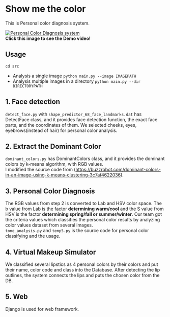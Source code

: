 # Show me the color
This is Personal color diagnosis system.

[![Personal Color Diagnosis system](http://img.youtube.com/vi/K7esg_dXYGo/0.jpg)](http://www.youtube.com/watch?v=K7esg_dXYGo "Personal Color Diagnosis system")
<br>**Click this image to see the Demo video!**

## Usage
`cd src`
- Analysis a single image
`python main.py --image IMAGEPATH`
- Analysis multiple images in a directory
`python main.py --dir DIRECTORYPATH`

 
## 1. Face detection
`detect_face.py` with `shape_predictor_68_face_landmarks.dat` has DetectFace class, and it provides face detection function, the exact face parts, and the coordinates of them. We selected cheeks, eyes, eyebrows(instead of hair) for personal color analysis.

## 2. Extract the Dominant Color
`dominant_colors.py` has DominantColors class, and it provides the dominant colors by k-means algorithm, with RGB values.<br>I modified the source code from (https://buzzrobot.com/dominant-colors-in-an-image-using-k-means-clustering-3c7af4622036).


## 3. Personal Color Diagnosis
The RGB values from step 2 is converted to Lab and HSV color space. The b value from Lab is the factor **determining warm/cool** and the S value from HSV is the factor **determining spring/fall or summer/winter**. Our team got the criteria values which classifies the personal color results by analyzing color values dataset from several images.
<br>`tone_analysis.py` and `temp5.py` is the source code for personal color classifying and the usage.

## 4. Virtual Makeup Simulator
We classified several lipstics as 4 personal colors by their colors and put their name, color code and class into the Database. After detecting the lip outlines, the system connects the lips and puts the chosen color from the DB.

## 5. Web
Django is used for web framework.
